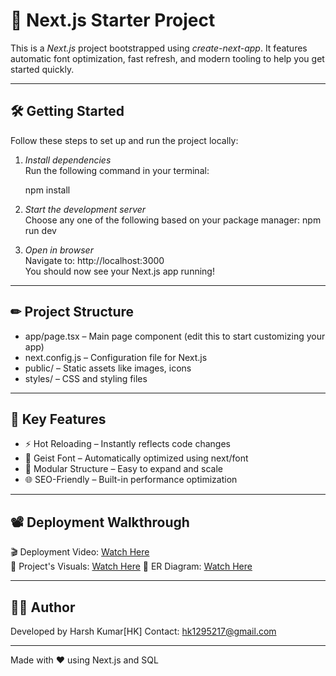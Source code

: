 # 🚀 Next.js Starter Project

This is a *Next.js* project bootstrapped using *create-next-app*. It features automatic font optimization, fast refresh, and modern tooling to help you get started quickly.

---

## 🛠 Getting Started

Follow these steps to set up and run the project locally:

1. *Install dependencies*  
   Run the following command in your terminal:

   npm install

2. *Start the development server*  
   Choose any one of the following based on your package manager:
   npm run dev  

3. *Open in browser*  
   Navigate to: http://localhost:3000  
   You should now see your Next.js app running!

---

## ✏ Project Structure

- app/page.tsx – Main page component (edit this to start customizing your app)
- next.config.js – Configuration file for Next.js
- public/ – Static assets like images, icons
- styles/ – CSS and styling files

---

## 🧠 Key Features

- ⚡ Hot Reloading – Instantly reflects code changes
- 🎨 Geist Font – Automatically optimized using next/font
- 🧩 Modular Structure – Easy to expand and scale
- 🌐 SEO-Friendly – Built-in performance optimization

---

## 📽 Deployment Walkthrough

🎬 Deployment Video: [Watch Here](https://drive.google.com/file/d/1IWNEI6PFU4vwQJ-OUaaWvh2QYeWuSKN_/view?usp=sharing)  
📸 Project's Visuals: [Watch Here](https://drive.google.com/drive/folders/19U7gLW_fc4I9m0V6P5Bc9qEipMh_xOiG?usp=sharing)
📔 ER Diagram: [Watch Here]()

---

## 👨‍💻 Author

Developed by Harsh Kumar[HK] 
Contact: hk1295217@gmail.com

---

Made with ❤ using Next.js and SQL
